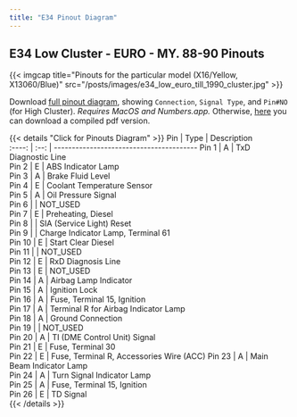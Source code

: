 ```yaml
---
title: "E34 Pinout Diagram"
---
```


## E34 Low Cluster - EURO - MY. 88-90 Pinouts

{{< imgcap title="Pinouts for the particular model (X16/Yellow, X13060/Blue)" src="/posts/images/e34_low_euro_till_1990_cluster.jpg" >}}

Download [full pinout diagram](/posts/files/E34_Low_Cluster_1988-1990-Pinout-Diagram.numbers), showing `Connection`, `Signal Type`, and `Pin#NO` (for High Cluster). *Requires MacOS and Numbers.app.* Otherwise, [here](/posts/files/E34_Low_Cluster_1988-1990-Pinout-Diagram_SPA__pg1_dark.pdf) you can download a compiled pdf version. 

{{< details "Click for Pinouts Diagram" >}}
Pin    | Type | Description                             
:----: | :--: | ----------------------------------------
Pin 1  |  A   | TxD Diagnostic Line                     
Pin 2  |  E   | ABS Indicator Lamp                      
Pin 3  |  A   | Brake Fluid Level                       
Pin 4  |  E   | Coolant Temperature Sensor              
Pin 5  |  A   | Oil Pressure Signal                     
Pin 6  |      | NOT_USED                                
Pin 7  |  E   | Preheating, Diesel                      
Pin 8  |      | SIA (Service Light) Reset               
Pin 9  |      | Charge Indicator Lamp, Terminal 61      
Pin 10 |  E   | Start Clear Diesel                      
Pin 11 |      | NOT_USED                                
Pin 12 |  E   | RxD Diagnosis Line                      
Pin 13 |  E   | NOT_USED                                
Pin 14 |  A   | Airbag Lamp Indicator                   
Pin 15 |  A   | Ignition Lock                           
Pin 16 |  A   | Fuse, Terminal 15, Ignition             
Pin 17 |  A   | Terminal R for Airbag Indicator Lamp    
Pin 18 |  A   | Ground Connection                       
Pin 19 |      | NOT_USED                                
Pin 20 |  A   | TI (DME Control Unit) Signal            
Pin 21 |  E   | Fuse, Terminal 30                       
Pin 22 |  E   | Fuse, Terminal R, Accessories Wire (ACC)
Pin 23 |  A   | Main Beam Indicator Lamp                
Pin 24 |  A   | Turn Signal Indicator Lamp              
Pin 25 |  A   | Fuse, Terminal 15, Ignition             
Pin 26 |  E   | TD Signal                               
{{< /details >}}